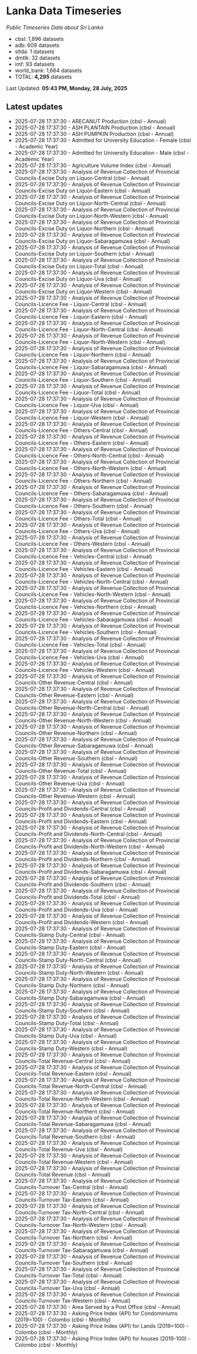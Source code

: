 # Lanka Data Timeseries
*Public Timeseries Data about Sri Lanka*

* cbsl: 1,896 datasets
* adb: 609 datasets
* sltda: 1 datasets
* dmtlk: 32 datasets
* imf: 93 datasets
* world_bank: 1,664 datasets
* TOTAL: **4,295** datasets

Last Updated: **05:43 PM, Monday, 28 July, 2025**

## Latest updates

* 2025-07-28 17:37:30 - ARECANUT Production (cbsl - Annual)
* 2025-07-28 17:37:30 - ASH PLANTAIN Production (cbsl - Annual)
* 2025-07-28 17:37:30 - ASH PUMPKIN Production (cbsl - Annual)
* 2025-07-28 17:37:30 - Admitted for University Education - Female (cbsl - Academic Year)
* 2025-07-28 17:37:30 - Admitted for University Education - Male (cbsl - Academic Year)
* 2025-07-28 17:37:30 - Agriculture Volume Index (cbsl - Annual)
* 2025-07-28 17:37:30 - Analysis of Revenue Collection of Provincial Councils-Excise Duty on Liquor-Central (cbsl - Annual)
* 2025-07-28 17:37:30 - Analysis of Revenue Collection of Provincial Councils-Excise Duty on Liquor-Eastern (cbsl - Annual)
* 2025-07-28 17:37:30 - Analysis of Revenue Collection of Provincial Councils-Excise Duty on Liquor-North-Central (cbsl - Annual)
* 2025-07-28 17:37:30 - Analysis of Revenue Collection of Provincial Councils-Excise Duty on Liquor-North-Western (cbsl - Annual)
* 2025-07-28 17:37:30 - Analysis of Revenue Collection of Provincial Councils-Excise Duty on Liquor-Northern (cbsl - Annual)
* 2025-07-28 17:37:30 - Analysis of Revenue Collection of Provincial Councils-Excise Duty on Liquor-Sabaragamuwa (cbsl - Annual)
* 2025-07-28 17:37:30 - Analysis of Revenue Collection of Provincial Councils-Excise Duty on Liquor-Southern (cbsl - Annual)
* 2025-07-28 17:37:30 - Analysis of Revenue Collection of Provincial Councils-Excise Duty on Liquor-Total (cbsl - Annual)
* 2025-07-28 17:37:30 - Analysis of Revenue Collection of Provincial Councils-Excise Duty on Liquor-Uva (cbsl - Annual)
* 2025-07-28 17:37:30 - Analysis of Revenue Collection of Provincial Councils-Excise Duty on Liquor-Western (cbsl - Annual)
* 2025-07-28 17:37:30 - Analysis of Revenue Collection of Provincial Councils-Licence Fee - Liquor-Central (cbsl - Annual)
* 2025-07-28 17:37:30 - Analysis of Revenue Collection of Provincial Councils-Licence Fee - Liquor-Eastern (cbsl - Annual)
* 2025-07-28 17:37:30 - Analysis of Revenue Collection of Provincial Councils-Licence Fee - Liquor-North-Central (cbsl - Annual)
* 2025-07-28 17:37:30 - Analysis of Revenue Collection of Provincial Councils-Licence Fee - Liquor-North-Western (cbsl - Annual)
* 2025-07-28 17:37:30 - Analysis of Revenue Collection of Provincial Councils-Licence Fee - Liquor-Northern (cbsl - Annual)
* 2025-07-28 17:37:30 - Analysis of Revenue Collection of Provincial Councils-Licence Fee - Liquor-Sabaragamuwa (cbsl - Annual)
* 2025-07-28 17:37:30 - Analysis of Revenue Collection of Provincial Councils-Licence Fee - Liquor-Southern (cbsl - Annual)
* 2025-07-28 17:37:30 - Analysis of Revenue Collection of Provincial Councils-Licence Fee - Liquor-Total (cbsl - Annual)
* 2025-07-28 17:37:30 - Analysis of Revenue Collection of Provincial Councils-Licence Fee - Liquor-Uva (cbsl - Annual)
* 2025-07-28 17:37:30 - Analysis of Revenue Collection of Provincial Councils-Licence Fee - Liquor-Western (cbsl - Annual)
* 2025-07-28 17:37:30 - Analysis of Revenue Collection of Provincial Councils-Licence Fee - Others-Central (cbsl - Annual)
* 2025-07-28 17:37:30 - Analysis of Revenue Collection of Provincial Councils-Licence Fee - Others-Eastern (cbsl - Annual)
* 2025-07-28 17:37:30 - Analysis of Revenue Collection of Provincial Councils-Licence Fee - Others-North-Central (cbsl - Annual)
* 2025-07-28 17:37:30 - Analysis of Revenue Collection of Provincial Councils-Licence Fee - Others-North-Western (cbsl - Annual)
* 2025-07-28 17:37:30 - Analysis of Revenue Collection of Provincial Councils-Licence Fee - Others-Northern (cbsl - Annual)
* 2025-07-28 17:37:30 - Analysis of Revenue Collection of Provincial Councils-Licence Fee - Others-Sabaragamuwa (cbsl - Annual)
* 2025-07-28 17:37:30 - Analysis of Revenue Collection of Provincial Councils-Licence Fee - Others-Southern (cbsl - Annual)
* 2025-07-28 17:37:30 - Analysis of Revenue Collection of Provincial Councils-Licence Fee - Others-Total (cbsl - Annual)
* 2025-07-28 17:37:30 - Analysis of Revenue Collection of Provincial Councils-Licence Fee - Others-Uva (cbsl - Annual)
* 2025-07-28 17:37:30 - Analysis of Revenue Collection of Provincial Councils-Licence Fee - Others-Western (cbsl - Annual)
* 2025-07-28 17:37:30 - Analysis of Revenue Collection of Provincial Councils-Licence Fee - Vehicles-Central (cbsl - Annual)
* 2025-07-28 17:37:30 - Analysis of Revenue Collection of Provincial Councils-Licence Fee - Vehicles-Eastern (cbsl - Annual)
* 2025-07-28 17:37:30 - Analysis of Revenue Collection of Provincial Councils-Licence Fee - Vehicles-North-Central (cbsl - Annual)
* 2025-07-28 17:37:30 - Analysis of Revenue Collection of Provincial Councils-Licence Fee - Vehicles-North-Western (cbsl - Annual)
* 2025-07-28 17:37:30 - Analysis of Revenue Collection of Provincial Councils-Licence Fee - Vehicles-Northern (cbsl - Annual)
* 2025-07-28 17:37:30 - Analysis of Revenue Collection of Provincial Councils-Licence Fee - Vehicles-Sabaragamuwa (cbsl - Annual)
* 2025-07-28 17:37:30 - Analysis of Revenue Collection of Provincial Councils-Licence Fee - Vehicles-Southern (cbsl - Annual)
* 2025-07-28 17:37:30 - Analysis of Revenue Collection of Provincial Councils-Licence Fee - Vehicles-Total (cbsl - Annual)
* 2025-07-28 17:37:30 - Analysis of Revenue Collection of Provincial Councils-Licence Fee - Vehicles-Uva (cbsl - Annual)
* 2025-07-28 17:37:30 - Analysis of Revenue Collection of Provincial Councils-Licence Fee - Vehicles-Western (cbsl - Annual)
* 2025-07-28 17:37:30 - Analysis of Revenue Collection of Provincial Councils-Other Revenue-Central (cbsl - Annual)
* 2025-07-28 17:37:30 - Analysis of Revenue Collection of Provincial Councils-Other Revenue-Eastern (cbsl - Annual)
* 2025-07-28 17:37:30 - Analysis of Revenue Collection of Provincial Councils-Other Revenue-North-Central (cbsl - Annual)
* 2025-07-28 17:37:30 - Analysis of Revenue Collection of Provincial Councils-Other Revenue-North-Western (cbsl - Annual)
* 2025-07-28 17:37:30 - Analysis of Revenue Collection of Provincial Councils-Other Revenue-Northern (cbsl - Annual)
* 2025-07-28 17:37:30 - Analysis of Revenue Collection of Provincial Councils-Other Revenue-Sabaragamuwa (cbsl - Annual)
* 2025-07-28 17:37:30 - Analysis of Revenue Collection of Provincial Councils-Other Revenue-Southern (cbsl - Annual)
* 2025-07-28 17:37:30 - Analysis of Revenue Collection of Provincial Councils-Other Revenue-Total (cbsl - Annual)
* 2025-07-28 17:37:30 - Analysis of Revenue Collection of Provincial Councils-Other Revenue-Uva (cbsl - Annual)
* 2025-07-28 17:37:30 - Analysis of Revenue Collection of Provincial Councils-Other Revenue-Western (cbsl - Annual)
* 2025-07-28 17:37:30 - Analysis of Revenue Collection of Provincial Councils-Profit and Dividends-Central (cbsl - Annual)
* 2025-07-28 17:37:30 - Analysis of Revenue Collection of Provincial Councils-Profit and Dividends-Eastern (cbsl - Annual)
* 2025-07-28 17:37:30 - Analysis of Revenue Collection of Provincial Councils-Profit and Dividends-North-Central (cbsl - Annual)
* 2025-07-28 17:37:30 - Analysis of Revenue Collection of Provincial Councils-Profit and Dividends-North-Western (cbsl - Annual)
* 2025-07-28 17:37:30 - Analysis of Revenue Collection of Provincial Councils-Profit and Dividends-Northern (cbsl - Annual)
* 2025-07-28 17:37:30 - Analysis of Revenue Collection of Provincial Councils-Profit and Dividends-Sabaragamuwa (cbsl - Annual)
* 2025-07-28 17:37:30 - Analysis of Revenue Collection of Provincial Councils-Profit and Dividends-Southern (cbsl - Annual)
* 2025-07-28 17:37:30 - Analysis of Revenue Collection of Provincial Councils-Profit and Dividends-Total (cbsl - Annual)
* 2025-07-28 17:37:30 - Analysis of Revenue Collection of Provincial Councils-Profit and Dividends-Uva (cbsl - Annual)
* 2025-07-28 17:37:30 - Analysis of Revenue Collection of Provincial Councils-Profit and Dividends-Western (cbsl - Annual)
* 2025-07-28 17:37:30 - Analysis of Revenue Collection of Provincial Councils-Stamp Duty-Central (cbsl - Annual)
* 2025-07-28 17:37:30 - Analysis of Revenue Collection of Provincial Councils-Stamp Duty-Eastern (cbsl - Annual)
* 2025-07-28 17:37:30 - Analysis of Revenue Collection of Provincial Councils-Stamp Duty-North-Central (cbsl - Annual)
* 2025-07-28 17:37:30 - Analysis of Revenue Collection of Provincial Councils-Stamp Duty-North-Western (cbsl - Annual)
* 2025-07-28 17:37:30 - Analysis of Revenue Collection of Provincial Councils-Stamp Duty-Northern (cbsl - Annual)
* 2025-07-28 17:37:30 - Analysis of Revenue Collection of Provincial Councils-Stamp Duty-Sabaragamuwa (cbsl - Annual)
* 2025-07-28 17:37:30 - Analysis of Revenue Collection of Provincial Councils-Stamp Duty-Southern (cbsl - Annual)
* 2025-07-28 17:37:30 - Analysis of Revenue Collection of Provincial Councils-Stamp Duty-Total (cbsl - Annual)
* 2025-07-28 17:37:30 - Analysis of Revenue Collection of Provincial Councils-Stamp Duty-Uva (cbsl - Annual)
* 2025-07-28 17:37:30 - Analysis of Revenue Collection of Provincial Councils-Stamp Duty-Western (cbsl - Annual)
* 2025-07-28 17:37:30 - Analysis of Revenue Collection of Provincial Councils-Total Revenue-Central (cbsl - Annual)
* 2025-07-28 17:37:30 - Analysis of Revenue Collection of Provincial Councils-Total Revenue-Eastern (cbsl - Annual)
* 2025-07-28 17:37:30 - Analysis of Revenue Collection of Provincial Councils-Total Revenue-North-Central (cbsl - Annual)
* 2025-07-28 17:37:30 - Analysis of Revenue Collection of Provincial Councils-Total Revenue-North-Western (cbsl - Annual)
* 2025-07-28 17:37:30 - Analysis of Revenue Collection of Provincial Councils-Total Revenue-Northern (cbsl - Annual)
* 2025-07-28 17:37:30 - Analysis of Revenue Collection of Provincial Councils-Total Revenue-Sabaragamuwa (cbsl - Annual)
* 2025-07-28 17:37:30 - Analysis of Revenue Collection of Provincial Councils-Total Revenue-Southern (cbsl - Annual)
* 2025-07-28 17:37:30 - Analysis of Revenue Collection of Provincial Councils-Total Revenue-Uva (cbsl - Annual)
* 2025-07-28 17:37:30 - Analysis of Revenue Collection of Provincial Councils-Total Revenue-Western (cbsl - Annual)
* 2025-07-28 17:37:30 - Analysis of Revenue Collection of Provincial Councils-Total Revenue (cbsl - Annual)
* 2025-07-28 17:37:30 - Analysis of Revenue Collection of Provincial Councils-Turnover Tax-Central (cbsl - Annual)
* 2025-07-28 17:37:30 - Analysis of Revenue Collection of Provincial Councils-Turnover Tax-Eastern (cbsl - Annual)
* 2025-07-28 17:37:30 - Analysis of Revenue Collection of Provincial Councils-Turnover Tax-North-Central (cbsl - Annual)
* 2025-07-28 17:37:30 - Analysis of Revenue Collection of Provincial Councils-Turnover Tax-North-Western (cbsl - Annual)
* 2025-07-28 17:37:30 - Analysis of Revenue Collection of Provincial Councils-Turnover Tax-Northern (cbsl - Annual)
* 2025-07-28 17:37:30 - Analysis of Revenue Collection of Provincial Councils-Turnover Tax-Sabaragamuwa (cbsl - Annual)
* 2025-07-28 17:37:30 - Analysis of Revenue Collection of Provincial Councils-Turnover Tax-Southern (cbsl - Annual)
* 2025-07-28 17:37:30 - Analysis of Revenue Collection of Provincial Councils-Turnover Tax-Total (cbsl - Annual)
* 2025-07-28 17:37:30 - Analysis of Revenue Collection of Provincial Councils-Turnover Tax-Uva (cbsl - Annual)
* 2025-07-28 17:37:30 - Analysis of Revenue Collection of Provincial Councils-Turnover Tax-Western (cbsl - Annual)
* 2025-07-28 17:37:30 - Area Served by a Post Office (cbsl - Annual)
* 2025-07-28 17:37:30 - Asking Price Index (API) for Condominiums (2019=100) - Colombo (cbsl - Monthly)
* 2025-07-28 17:37:30 - Asking Price Index (API) for Lands (2019=100) - Colombo (cbsl - Monthly)
* 2025-07-28 17:37:30 - Asking Price Index (API) for houses (2019-100) - Colombo (cbsl - Monthly)